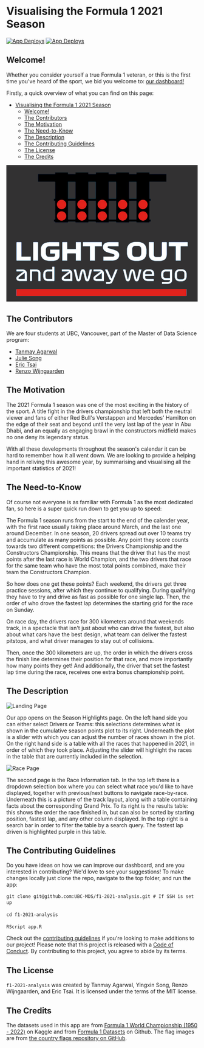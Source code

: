 # Visualising the Formula 1 2021 Season

<!-- badges: start -->
[![App Deploys](https://github.com/UBC-MDS/f1-2021-analysis/actions/workflows/deploy-app.yaml/badge.svg)](https://github.com/UBC-MDS/f1-2021-analysis/actions/workflows/deploy-app.yaml)
[![App Deploys](https://github.com/UBC-MDS/f1-2021-analysis/actions/workflows/testing.yaml/badge.svg)](https://github.com/UBC-MDS/f1-2021-analysis/actions/workflows/testing.yaml)
<!-- badges: end -->

## Welcome!

Whether you consider yourself a true Formula 1 veteran, or this is the first time you've heard of the sport, we bid you welcome to: [our dashboard!](https://eric1208.shinyapps.io/f1-2021-analysis/)  

Firstly, a quick overview of what you can find on this page:

- [Visualising the Formula 1 2021 Season](#visualising-the-formula-1-2021-season)
  - [Welcome!](#welcome)
  - [The Contributors](#the-contributors)
  - [The Motivation](#the-motivation)
  - [The Need-to-Know](#the-need-to-know)
  - [The Description](#the-description)
  - [The Contributing Guidelines](#the-contributing-guidelines)
  - [The License](#the-license)
  - [The Credits](#the-credits)

![Lights out](/www/sketch/lights_out.png)

## The Contributors

We are four students at UBC, Vancouver, part of the Master of Data Science program:

- [Tanmay Agarwal](https://github.com/tanmayag97)
- [Julie Song](https://github.com/YXIN15)
- [Eric Tsai](https://github.com/erictsai1208)
- [Renzo Wijngaarden](https://github.com/RenzoWijn)

## The Motivation

The 2021 Formula 1 season was one of the most exciting in the history of the sport. A title fight in the drivers championship that left both the neutral viewer and fans of either Red Bull's Verstappen and Mercedes' Hamilton on the edge of their seat and beyond until the very last lap of the year in Abu Dhabi, and an equally as engaging brawl in the constructors midfield makes no one deny its legendary status.  

With all these developments throughout the season's calendar it can be hard to remember how it all went down. We are looking to provide a helping hand in reliving this awesome year, by summarising and visualising all the important statistics of 2021!

## The Need-to-Know

Of course not everyone is as familiar with Formula 1 as the most dedicated fan, so here is a super quick run down to get you up to speed:

The Formula 1 season runs from the start to the end of the calender year, with the first race usually taking place around March, and the last one around December. In one season, 20 drivers spread out over 10 teams try and accumulate as many points as possible. Any point they score counts towards two different competitions: the Drivers Championship  and the Constructors Championship. This means that the driver that has the most points after the last race is World Champion, and the two drivers that race for the same team who have the most total points combined, make their team the Constructors Champion.

So how does one get these points? Each weekend, the drivers get three practice sessions, after which they continue to qualifying. During qualifying they have to try and drive as fast as possible for one single lap. Then, the order of who drove the fastest lap determines the starting grid for the race on Sunday.  

On race day, the drivers race for 300 kilometers around that weekends track, in a spectacle that isn't just about who can drive the fastest, but also about what cars have the best design, what team can deliver the fastest pitstops, and what driver manages to stay out of collisions.

Then, once the 300 kilometers are up, the order in which the drivers cross the finish line determines their position for that race, and more importantly how many points they get! And additionally, the driver that set the fastest lap time during the race, receives one extra bonus championship point.



## The Description

![Landing Page](/www/sketch/f1-dash-demo1.gif)

Our app opens on the Season Highlights page. On the left hand side you can either select Drivers or Teams: this selections determines what is shown in the cumulative season points plot to its right. Underneath the plot is a slider with which you can adjust the number of races shown in the plot. On the right hand side is a table with all the races that happened in 2021, in order of which they took place. Adjusting the slider will highlight the races in the table that are currently included in the selection.

![Race Page](/www/sketch/f1-dash-demo2.gif)  

The second page is the Race Information tab. In the top left there is a dropdown selection box where you can select what race you'd like to have displayed, together with previous/next buttons to navigate race-by-race. Underneath this is a picture of the track layout, along with a table containing facts about the corresponding Grand Prix. To its right is the results table: this shows the order the race finished in, but can also be sorted by starting position, fastest lap, and any other column displayed. In the top right is a search bar in order to filter the table by a search query. The fastest lap driven is highlighted purple in this table.

## The Contributing Guidelines
Do you have ideas on how we can improve our dashboard, and are you interested in contributing? We'd love to see your suggestions! To make changes locally just clone the repo, navigate to the top folder, and run the app:

```
git clone git@github.com:UBC-MDS/f1-2021-analysis.git # If SSH is set up

cd f1-2021-analysis

RScript app.R
```

Check out the [contributing guidelines](CONTRIBUTING.md) if you're looking to make additions to our project! Please note that this project is released with a [Code of Conduct](CODE_OF_CONDUCT.md). By contributing to this project, you agree to abide by its terms.
## The License
`f1-2021-analysis` was created by Tanmay Agarwal, Yingxin Song, Renzo Wijngaarden, and Eric Tsai. It is licensed under the terms of the MIT license.
## The Credits
The datasets used in this app are from [Formula 1 World Championship (1950 - 2022)](https://www.kaggle.com/datasets/rohanrao/formula-1-world-championship-1950-2020?select=lap_times.csv) on Kaggle and from [Formula 1 Datasets](https://github.com/toUpperCase78/formula1-datasets) on Github. The flag images are from [the country flags repository on GitHub](https://github.com/hampusborgos/country-flags).
